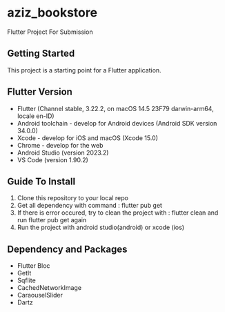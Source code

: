 # aziz_bookstore

Flutter Project For Submission

## Getting Started

This project is a starting point for a Flutter application.

## Flutter Version
- Flutter (Channel stable, 3.22.2, on macOS 14.5 23F79 darwin-arm64, locale en-ID)
- Android toolchain - develop for Android devices (Android SDK version 34.0.0)
- Xcode - develop for iOS and macOS (Xcode 15.0)
- Chrome - develop for the web
- Android Studio (version 2023.2)
- VS Code (version 1.90.2)


## Guide To Install

1. Clone this repository to your local repo
2. Get all dependency with command : flutter pub get
3. If there is error occured, try to clean the project with : flutter clean and run flutter pub get again
4. Run the project with android studio(android) or xcode (ios)
   
## Dependency and Packages
- Flutter Bloc
- GetIt
- Sqflite
- CachedNetworkImage
- CaraouselSlider
- Dartz
